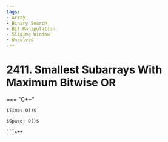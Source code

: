 ```yaml
---
tags:
- Array
- Binary Search
- Bit Manipulation
- Sliding Window
- Unsolved
---
```



# 2411. Smallest Subarrays With Maximum Bitwise OR

=== "C++"

    $Time: O()$

    $Space: O()$

    ```c++
    ```